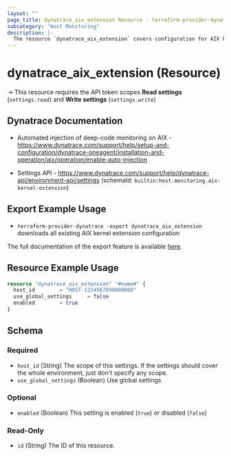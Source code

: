 ```yaml
---
layout: ""
page_title: dynatrace_aix_extension Resource - terraform-provider-dynatrace"
subcategory: "Host Monitoring"
description: |-
  The resource `dynatrace_aix_extension` covers configuration for AIX kernel extension
---
```


# dynatrace_aix_extension (Resource)

-> This resource requires the API token scopes **Read settings** (`settings.read`) and **Write settings** (`settings.write`)

## Dynatrace Documentation

- Automated injection of deep-code monitoring on AIX - https://www.dynatrace.com/support/help/setup-and-configuration/dynatrace-oneagent/installation-and-operation/aix/operation/enable-auto-injection

- Settings API - https://www.dynatrace.com/support/help/dynatrace-api/environment-api/settings (schemaId: `builtin:host.monitoring.aix-kernel-extension`)

## Export Example Usage

- `terraform-provider-dynatrace -export dynatrace_aix_extension` downloads all existing AIX kernel extension configuration

The full documentation of the export feature is available [here](https://registry.terraform.io/providers/dynatrace-oss/dynatrace/latest/docs/guides/export-v2).

## Resource Example Usage

```terraform
resource "dynatrace_aix_extension" "#name#" {
  host_id        = "HOST-1234567890000000"
  use_global_settings     = false
  enabled        = true
}
```

<!-- schema generated by tfplugindocs -->
## Schema

### Required

- `host_id` (String) The scope of this settings. If the settings should cover the whole environment, just don't specify any scope.
- `use_global_settings` (Boolean) Use global settings

### Optional

- `enabled` (Boolean) This setting is enabled (`true`) or disabled (`false`)

### Read-Only

- `id` (String) The ID of this resource.
 